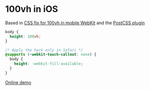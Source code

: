 # 100vh in iOS

Based in [CSS fix for 100vh in mobile WebKit](https://allthingssmitty.com/2020/05/11/css-fix-for-100vh-in-mobile-webkit/) and the [PostCSS plugin](https://github.com/postcss/postcss-100vh-fix)

```css
body {
  height: 100vh;
}

/* Apply the hack only in Safari */
@supports (-webkit-touch-callout: none) {
  body {
    height: -webkit-fill-available;
  }
}
```

[Online demo](https://oscarotero.github.io/css-style-guide/cases/100vh/)
